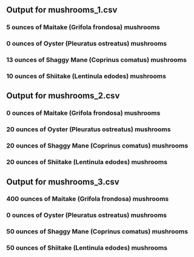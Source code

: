 ## Output for mushrooms_1.csv
### 5  ounces of Maitake (Grifola frondosa) mushrooms
### 0  ounces of Oyster (Pleuratus ostreatus) mushrooms
### 13 ounces of Shaggy Mane (Coprinus comatus) mushrooms
### 10 ounces of Shiitake (Lentinula edodes) mushrooms
 
## Output for mushrooms_2.csv
### 0  ounces of Maitake (Grifola frondosa) mushrooms
### 20 ounces of Oyster (Pleuratus ostreatus) mushrooms
### 20 ounces of Shaggy Mane (Coprinus comatus) mushrooms
### 20 ounces of Shiitake (Lentinula edodes) mushrooms
 
## Output for mushrooms_3.csv
### 400 ounces of Maitake (Grifola frondosa) mushrooms
### 0  ounces of Oyster (Pleuratus ostreatus) mushrooms
### 50 ounces of Shaggy Mane (Coprinus comatus) mushrooms
### 50 ounces of Shiitake (Lentinula edodes) mushrooms